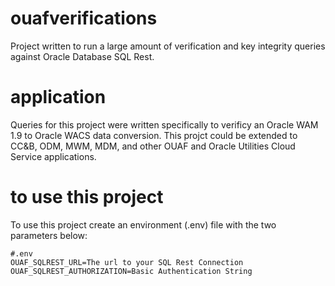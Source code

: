 # ouafverifications
Project written to run a large amount of verification and key integrity queries against Oracle Database SQL Rest. 

# application
Queries for this project were written specifically to verificy an Oracle WAM 1.9 to Oracle WACS data conversion. This projct could be extended to CC&B, ODM, MWM, MDM, and other OUAF and Oracle Utilities Cloud Service applications.

# to use this project
To use this project create an environment (.env) file with the two parameters below:
```
#.env
OUAF_SQLREST_URL=The url to your SQL Rest Connection
OUAF_SQLREST_AUTHORIZATION=Basic Authentication String
```